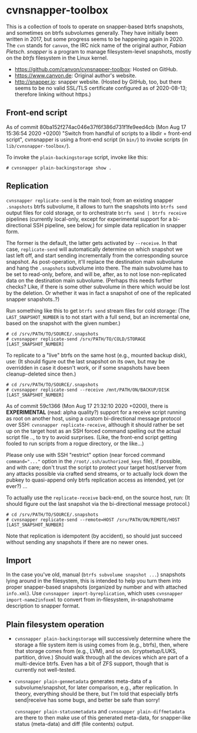 # cvnsnapper-toolbox

This is a collection of tools to operate on snapper-based btrfs snapshots,
and sometimes on btrfs subvolumes generally.  They have initially been written
in 2017, but some progress seems to be happening again in 2020.  The `cvn`
stands for `canvon`, the IRC nick name of the original author, *Fabian Pietsch*.
*snapper* is a program to manage filesystem-level snapshots, mostly on the
*btrfs* filesystem in the Linux kernel.

* <https://github.com/canvon/cvnsnapper-toolbox>: Hosted on GitHub.
* <https://www.canvon.de>: Original author's website.
* <http://snapper.io>: snapper website. (Hosted by GitHub, too, but there
  seems to be no valid SSL/TLS certificate configured as of 2020-08-13;
  therefore linking without https.)

## Front-end script

As of commit 80ba152f274ac046e37f6f386d731f1fe9eed4cb (Mon Aug 17 15:36:54 2020 +0200)
"Switch from handful of scripts to a libdir + front-end script",
cvnsnapper is using a front-end script (in `bin/`) to invoke scripts
(in `lib/cvnsnapper-toolbox/`).

To invoke the `plain-backingstorage` script, invoke like this:

    # cvnsnapper plain-backingstorage show .

## Replication

`cvnsnapper replicate-send` is the main tool; from an existing
snapper `.snapshots` btrfs subvolume, it allows to turn the snapshots
into `btrfs send` output files for cold storage, or to orchestrate
`btrfs send | btrfs receive` pipelines (currently local-only, except for
experimental support for a bi-directional SSH pipeline, see below,)
for simple data replication in snapper form.

The former is the default, the latter gets activated by `--receive`.
In that case, `replicate-send` will automatically determine on which snapshot
we last left off, and start sending incrementally from the corresponding
source snapshot. As post-operation, it'll replace the destination main subvolume
and hang the `.snapshots` subvolume into there. The main subvolume has to be
set to read-only, before, and will be, after, as to not lose non-replicated
data on the destination main subvolume. (Perhaps this needs further checks?
Like, if there is some other subvolume in there which would be lost by the
deletion. Or whether it was in fact a snapshot of one of the replicated
snapper snapshots..?)

Run something like this to get `btrfs send` stream files for cold storage:
(The `LAST_SNAPSHOT_NUMBER` is to not start with a full send, but
an incremental one, based on the snapshot with the given number.)

    # cd /srv/PATH/TO/SOURCE/.snapshots
    # cvnsnapper replicate-send /srv/PATH/TO/COLD/STORAGE [LAST_SNAPSHOT_NUMBER]

To replicate to a "live" btrfs on the same host (e.g., mounted backup disk),
use: (It should figure out the last snapshot on its own, but may be overridden
in case it doesn't work, or if some snapshots have been cleanup-deleted
since then.)

    # cd /srv/PATH/TO/SOURCE/.snapshots
    # cvnsnapper replicate-send --receive /mnt/PATH/ON/BACKUP/DISK [LAST_SNAPSHOT_NUMBER]

As of commit 59c1366 (Mon Aug 17 21:32:10 2020 +0200),
there is **EXPERIMENTAL** (read: alpha quality?) support for a receive script
running as root on another host, using a custom bi-directional message protocol
over SSH: `cvnsnapper replicate-receive`, although it should rather be set up
on the target host as an SSH forced command spelling out the actual script file
.., to try to avoid surprises. (Like, the front-end script getting fooled
to run scripts from a rogue directory, or the like...)

Please only use with SSH "restrict" option (near forced command `command="..."`
option in the `/root/.ssh/authorized_keys` file), if possible, and with care;
don't trust the script to protect your target host/server from any attacks
possible via crafted send streams, or to actually lock down the pubkey
to quasi-append only btrfs replication access as intended, yet (or ever?) ...

To actually use the `replicate-receive` back-end, on the source host, run:
(It should figure out the last snapshot via the bi-directional
message protocol.)

    # cd /srv/PATH/TO/SOURCE/.snapshots
    # cvnsnapper replicate-send --remote=HOST /srv/PATH/ON/REMOTE/HOST [LAST_SNAPSHOT_NUMBER]

Note that replication is idempotent (by accident), so should just succeed
without sending any snapshots if there are no newer ones.

## Import

In the case you've old, manual (`btrfs subvolume snapshot ...`) snapshots
lying around in the filesystem, this is intended to help you turn them
into proper snapper-based snapshots (organized by number and with attached
`info.xml`). Use `cvnsnapper import-byreplication`, which uses
`cvnsnapper import-name2infoxml` to convert from in-filesystem, in-snapshotname
description to snapper format.

## Plain filesystem operation

* `cvnsnapper plain-backingstorage` will successively determine
  where the storage a file system item is using comes from (e.g., btrfs), then,
  where that storage comes from (e.g., LVM), and so on. (cryptsetup/LUKS,
  partition, drive.)  Should walk through all the devices which are part of
  a multi-device btrfs. Even has a bit of ZFS support, though that is currently
  not well-tested.

*   `cvnsnapper plain-genmetadata` generates meta-data of a subvolume/snapshot,
    for later comparison, e.g., after replication. In theory, everything
    should be there, but I'm told that especially btrfs send|receive has some bugs,
    and better be safe than sorry!

    `cvnsnapper plain-statusmetadata` and `cvnsnapper plain-diffmetadata`
    are there to then make use of this generated meta-data, for snapper-like
    status (meta-data) and diff (file contents) output.


